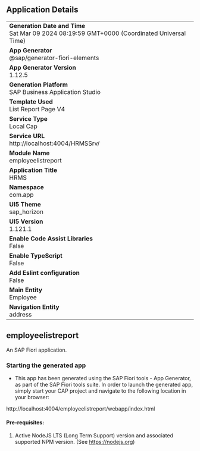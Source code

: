 ## Application Details
|               |
| ------------- |
|**Generation Date and Time**<br>Sat Mar 09 2024 08:19:59 GMT+0000 (Coordinated Universal Time)|
|**App Generator**<br>@sap/generator-fiori-elements|
|**App Generator Version**<br>1.12.5|
|**Generation Platform**<br>SAP Business Application Studio|
|**Template Used**<br>List Report Page V4|
|**Service Type**<br>Local Cap|
|**Service URL**<br>http://localhost:4004/HRMSSrv/
|**Module Name**<br>employeelistreport|
|**Application Title**<br>HRMS|
|**Namespace**<br>com.app|
|**UI5 Theme**<br>sap_horizon|
|**UI5 Version**<br>1.121.1|
|**Enable Code Assist Libraries**<br>False|
|**Enable TypeScript**<br>False|
|**Add Eslint configuration**<br>False|
|**Main Entity**<br>Employee|
|**Navigation Entity**<br>address|

## employeelistreport

An SAP Fiori application.

### Starting the generated app

-   This app has been generated using the SAP Fiori tools - App Generator, as part of the SAP Fiori tools suite.  In order to launch the generated app, simply start your CAP project and navigate to the following location in your browser:

http://localhost:4004/employeelistreport/webapp/index.html

#### Pre-requisites:

1. Active NodeJS LTS (Long Term Support) version and associated supported NPM version.  (See https://nodejs.org)


